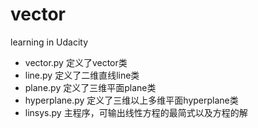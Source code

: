 # vector
learning in Udacity

- vector.py 定义了vector类
- line.py 定义了二维直线line类
- plane.py 定义了三维平面plane类
- hyperplane.py 定义了三维以上多维平面hyperplane类
- linsys.py 主程序，可输出线性方程的最简式以及方程的解
